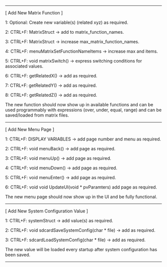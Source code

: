 -----

[ Add New Matrix Function ]

1: Optional: Create new variable(s) (related xyz) as required.

2: CTRL+F: MatrixStruct -> add to matrix_function_names.

3: CTRL+F: MatrixStruct -> increase max_matrix_function_names.

4: CTRL+F: menuMatrixSetFunctionNameItems -> increase max and items.

5: CTRL+F: void matrixSwitch() -> express switching conditions for associated values.

6: CTRL+F: getRelatedX() -> add as required.

7: CTRL+F: getRelatedY() -> add as required.

8: CTRL+F: getRelatedZ() -> add as required.

The new function should now show up in available functions and can be used programmably 
with expressions (over, under, equal, range) and can be saved/loaded from matrix files.

-----

[ Add New Menu Page ]

1: CTRL+F: DISPLAY VARIABLES -> add page number and menu as required.

2: CTRL+F: void menuBack() -> add page as required.

3: CTRL+F: void menuUp() -> add page as required.

4: CTRL+F: void menuDown() -> add page as required.

5: CTRL+F: void menuEnter() -> add page as required.

6: CTRL+F: void void UpdateUI(void * pvParamters) add page as required.

The new menu page should now show up in the UI and be fully functional.

-----

[ Add New System Configuration Value ]

1: CTRL+F: systemStruct -> add value(s) as required.

2: CTRL+F: void sdcardSaveSystemConfig(char * file) -> add as required.

3: CTRL+F: sdcardLoadSystemConfig(char * file) -> add as required.

The new value will be loaded every startup after system configuration has been saved.

-----
